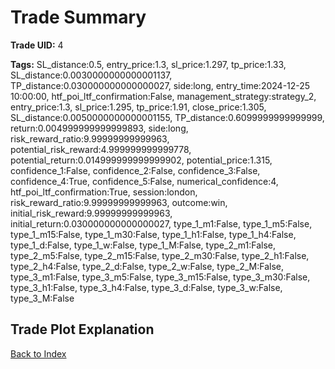 # Trade Summary

**Trade UID:** 4 

**Tags:** SL_distance:0.5, entry_price:1.3, sl_price:1.297, tp_price:1.33, SL_distance:0.0030000000000001137, TP_distance:0.030000000000000027, side:long, entry_time:2024-12-25 10:00:00, htf_poi_ltf_confirmation:False, management_strategy:strategy_2, entry_price:1.3, sl_price:1.295, tp_price:1.91, close_price:1.305, SL_distance:0.0050000000000001155, TP_distance:0.6099999999999999, return:0.004999999999999893, side:long, risk_reward_ratio:9.99999999999963, potential_risk_reward:4.999999999999778, potential_return:0.014999999999999902, potential_price:1.315, confidence_1:False, confidence_2:False, confidence_3:False, confidence_4:True, confidence_5:False, numerical_confidence:4, htf_poi_ltf_confirmation:True, session:london, risk_reward_ratio:9.99999999999963, outcome:win, initial_risk_reward:9.99999999999963, initial_return:0.030000000000000027, type_1_m1:False, type_1_m5:False, type_1_m15:False, type_1_m30:False, type_1_h1:False, type_1_h4:False, type_1_d:False, type_1_w:False, type_1_M:False, type_2_m1:False, type_2_m5:False, type_2_m15:False, type_2_m30:False, type_2_h1:False, type_2_h4:False, type_2_d:False, type_2_w:False, type_2_M:False, type_3_m1:False, type_3_m5:False, type_3_m15:False, type_3_m30:False, type_3_h1:False, type_3_h4:False, type_3_d:False, type_3_w:False, type_3_M:False

## Trade Plot Explanation


[Back to Index](index.md)
